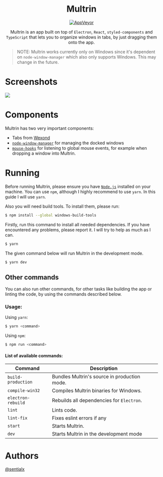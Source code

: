 <div align="center">
  <h1>Multrin</h1>

[![AppVeyor](https://img.shields.io/appveyor/ci/sentialx/multrin.svg?style=flat-square)](https://ci.appveyor.com/project/sentialx/multrin)

Multrin is an app built on top of `Electron`, `React`, `styled-components` and `TypeScript` that lets you to organize windows in tabs, by just dragging them onto the app.

</div>

> NOTE: Multrin works currently only on Windows since it's dependent on `node-window-manager` which also only supports Windows. This may change in the future.

# Screenshots

![](screenshots/screen1.gif)

# Components

Multrin has two very important components:

- Tabs from [Wexond](https://github.com/wexond/wexond)
- [`node-window-manager`](https://github.com/sentialx/node-window-manager) for managing the docked windows
- [`mouse-hooks`](https://github.com/sentialx/mouse-hooks) for listening to global mouse events, for example when dropping a window into Multrin.

# Running

Before running Multrin, please ensure you have [`Node.js`](https://nodejs.org/en/) installed on your machine. You can use `npm`, although I highly recommend to use `yarn`. In this guide I will use `yarn`.

Also you will need build tools. To install them, please run:
```bash
$ npm install --global windows-build-tools
```

Firstly, run this command to install all needed dependencies. If you have encountered any problems, please report it. I will try to help as much as I can.
```bash
$ yarn
```

The given command below will run Multrin in the development mode.
```bash
$ yarn dev
```

## Other commands

You can also run other commands, for other tasks like building the app or linting the code, by using the commands described below.

### Usage:

Using `yarn`:
```bash
$ yarn <command>
```

Using `npm`:
```bash
$ npm run <command>
```

#### List of available commands:

| Command            | Description                                 |
| ------------------ | ------------------------------------------- |
| `build-production` | Bundles Multrin's source in production mode.|
| `compile-win32`    | Compiles Multrin binaries for Windows.      |
| `electron-rebuild` | Rebuilds all dependencies for `Electron`.   |
| `lint`             | Lints code.                                 |
| `lint-fix`         | Fixes eslint errors if any                  |
| `start`            | Starts Multrin.                             |
| `dev`              | Starts Multrin in the development mode      |

# Authors

[@sentialx](https://github.com/sentialx)
